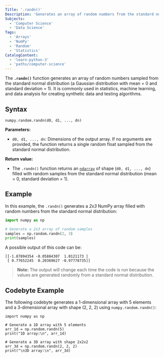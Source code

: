 ```yaml
---
Title: '.randn()'
Description: 'Generates an array of random numbers from the standard normal distribution (mean = 0, standard deviation = 1).'
Subjects:
  - 'Computer Science'
  - 'Data Science'
Tags:
  - 'Arrays'
  - 'NumPy'
  - 'Random'
  - 'Statistics'
CatalogContent:
  - 'learn-python-3'
  - 'paths/computer-science'
---
```


The **`.randn()`** function generates an array of random numbers sampled from the standard normal distribution (a Gaussian distribution with mean = 0 and standard deviation = 1). It is commonly used in statistics, machine learning, and data analysis for creating synthetic data and testing algorithms.

## Syntax

```pseudo
numpy.random.randn(d0, d1, ..., dn)
```

**Parameters:**

- `d0, d1, ..., dn`: Dimensions of the output array. If no arguments are provided, the function returns a single random float sampled from the standard normal distribution.

**Return value:**

- The `.randn()` function returns an [`ndarray`](https://www.codecademy.com/resources/docs/numpy/ndarray) of shape (`d0, d1, ..., dn`) filled with random samples from the standard normal distribution (mean = 0, standard deviation = 1).

## Example

In this example, the `.randn()` generates a _2x3_ NumPy array filled with random numbers from the standard normal distribution:

```py
import numpy as np

# Generate a 2x3 array of random samples
samples = np.random.randn(2, 3)
print(samples)
```

A possible output of this code can be:

```shell
[[-1.87894354 -0.05884307  1.0121173 ]
 [ 0.77652245  0.20369627 -0.97778735]]
```

> **Note:** The output will change each time the code is run because the values are generated randomly from a standard normal distribution.

## Codebyte Example

The following codebyte generates a 1-dimensional array with 5 elements and a 3-dimensional array with shape (2, 2, 2) using `numpy.random.randn()`:

```codebyte/python
import numpy as np

# Generate a 1D array with 5 elements
arr_1d = np.random.randn(5)
print("1D array:\n", arr_1d)

# Generate a 3D array with shape 2x2x2
arr_3d = np.random.randn(2, 2, 2)
print("\n3D array:\n", arr_3d)
```

